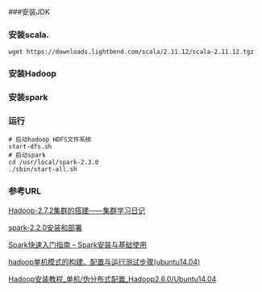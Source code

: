 ###安装JDK

### 安装scala.

```
wget https://downloads.lightbend.com/scala/2.11.12/scala-2.11.12.tgz
```

### 安装Hadoop

### 安装spark

### 运行

```
# 启动hadoop HDFS文件系统
start-dfs.sh
# 启动spark
cd /usr/local/spark-2.3.0
./sbin/start-all.sh

```



### 参考URL

[Hadoop-2.7.2集群的搭建——集群学习日记](http://www.cnblogs.com/kwongtai/p/7225858.html)

[spark-2.2.0安装和部署](http://www.cnblogs.com/kwongtai/p/7229825.html)

[Spark快速入门指南 – Spark安装与基础使用](http://www.powerxing.com/spark-quick-start-guide/)

[hadoop单机模式的构建、配置与运行测试步骤(ubuntu14.04)](https://blog.csdn.net/henni_719/article/details/77718642)

[Hadoop安装教程_单机/伪分布式配置_Hadoop2.6.0/Ubuntu14.04](http://www.powerxing.com/install-hadoop/)

